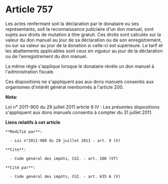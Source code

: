 # Article 757

Les actes renfermant soit la déclaration par le donataire ou ses représentants, soit la reconnaissance judiciaire d'un don
manuel, sont sujets aux droits de mutation à titre gratuit. Ces droits sont calculés sur la valeur du don manuel au jour de
sa déclaration ou de son enregistrement, ou sur sa valeur au jour de la donation si celle-ci est supérieure. Le tarif et les
abattements applicables sont ceux en vigueur au jour de la déclaration ou de l'enregistrement du don manuel. 

La même règle s'applique lorsque le donataire révèle un don manuel à l'administration fiscale. 

Ces dispositions ne s'appliquent pas aux dons manuels consentis aux organismes d'intérêt général mentionnés à l'article 200.

**Nota:**

Loi n° 2011-900 du 29 juillet 2011 article 9 IV : Les présentes dispositions s'appliquent aux dons manuels consentis à
compter du 31 juillet 2011.

**Liens relatifs à cet article**

	**Modifié par**:

	  - Loi n°2011-900 du 29 juillet 2011 - art. 9 (V)

	**Cite**:

	  - Code général des impôts, CGI. - art. 200 (VT)

	**Cité par**:

	  - Code général des impôts, CGI. - art. 635 A (V)
